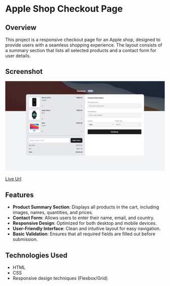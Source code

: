 # Apple Shop Checkout Page

## Overview

This project is a responsive checkout page for an Apple shop, designed to provide users with a seamless shopping experience. The layout consists of a summary section that lists all selected products and a contact form for user details.

## Screenshot

![Checkout Page Screenshot](./images/image.png)

[Live Url](https://rajiv-0920.github.io/Device-Shop-Checkout/)

## Features

- **Product Summary Section**: Displays all products in the cart, including images, names, quantities, and prices.
- **Contact Form**: Allows users to enter their name, email, and country.
- **Responsive Design**: Optimized for both desktop and mobile devices.
- **User-Friendly Interface**: Clean and intuitive layout for easy navigation.
- **Basic Validation**: Ensures that all required fields are filled out before submission.

## Technologies Used

- HTML
- CSS
- Responsive design techniques (Flexbox/Grid)
